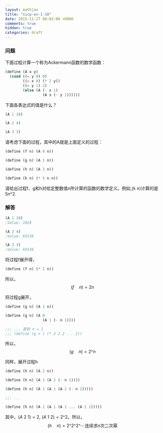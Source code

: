 ```yaml
---
layout: mathjax
title: "sicp-ex-1-10"
date: 2015-11-27 08:02:08 +0800
comments: true
hidden: true
categories: draft
---
```


### 问题

下面过程计算一个称为Ackermann函数的数学函数：

``` scheme
(define (A x y)
  (cond ((= y 0) 0)
        ((= x 0) (* 2 y))
        ((= y 1) 2)
        (else (A (- x 1)
                 (A x (- y 1))))))
```

下面各表达式的值是什么？

``` scheme
(A 1 10)

(A 2 4)

(A 3 3)
```

请考虑下面的过程，其中的A就是上面定义的过程：

``` scheme
(define (f n) (A 0 n))

(define (g n) (A 1 n))

(define (h n) (A 2 n))

(define (k n) (* 5 n n))
```

请给出过程f、g和h对给定整数值n所计算的函数的数学定义。例如,(k n)计算的是$5n\^2$.

### 解答

``` scheme
(A 1 10)
;Value: 1024

(A 2 4)
;Value: 65536

(A 3 3)
;Value: 65536
```

将过程f展开得，

``` scheme
(define (f n) (* 2 n))
```

所以，
$$
(f\quad n) = 2n
$$

将过程g展开，

``` scheme
(define (g n) (A 1 n))

(define (g n) (A 0
                 (A 1 (- n 1))))

;;; ... 直到 n = 1
;;; (define (g n ) (* 2 2 2 ... 2))
```

所以，
$$
(g\quad n) = 2\^n
$$

同样，展开过程h

``` scheme
(define (h n) (A 2 n))

(define (h n) (A 1 (A 2 (- n 1))))

(define (h n) (A 1 (A 1 (A 2 (- n 2)))))

;;; ...

(define (h n) (A 1 (A 1 (A 1 ... (A 2 1)))))
```
其中，$(A\ 2\ 1) = 2$, $(A\ 1\ 2) = 2\^2$。所以，
$$
(h\quad n) = {2\^{2\^{2\^\cdots}}} \text{连续求$n$次二次幂}
$$

